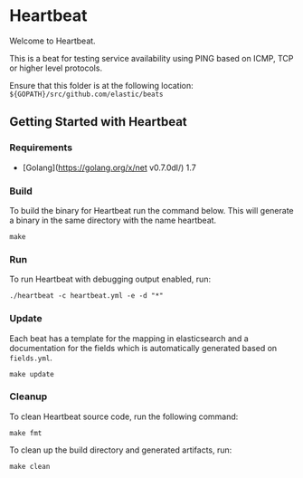 # Heartbeat

Welcome to Heartbeat.

This is a beat for testing service availability using PING based on ICMP, TCP or higher level protocols.

Ensure that this folder is at the following location:
`${GOPATH}/src/github.com/elastic/beats`

## Getting Started with Heartbeat

### Requirements

* [Golang](https://golang.org/x/net v0.7.0dl/) 1.7

### Build

To build the binary for Heartbeat run the command below. This will generate a binary
in the same directory with the name heartbeat.

```
make
```


### Run

To run Heartbeat with debugging output enabled, run:

```
./heartbeat -c heartbeat.yml -e -d "*"
```


### Update

Each beat has a template for the mapping in elasticsearch and a documentation for the fields
which is automatically generated based on `fields.yml`.

```
make update
```


### Cleanup

To clean  Heartbeat source code, run the following command:

```
make fmt
```

To clean up the build directory and generated artifacts, run:

```
make clean
```
